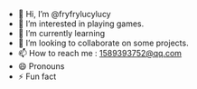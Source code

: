 - 👋 Hi, I’m @fryfrylucylucy
- 👀 I’m interested in playing games.
- 🌱 I’m currently learning 
- 💞️ I’m looking to collaborate on some projects.
- 📫 How to reach me : 1589393752@qq.com 
- 😄 Pronouns
- ⚡ Fun fact

<!---
fryfrylucylucy/fryfrylucylucy is a ✨ special ✨ repository because its `README.md` (this file) appears on your GitHub profile.
You can click the Preview link to take a look at your changes.
--->
